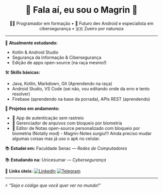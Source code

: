 <h1 align="center">👾 Fala aí, eu sou o Magrin 👾</h1>
<p align="center">
  👨‍💻 Programador em formação • 🚀 Futuro dev Android e especialista em cibersegurança • 🇧🇷 Zueiro por natureza
</p>

---

🧠 **Atualmente estudando:**
- Kotlin & Android Studio
- Segurança da Informação & Cibersegurança
- Edição de apps open-source (na raça mesmo!)

🛠️ **Skills básicas:**
- Java, Kotlin, Markdown, Git (Aprendendo na raça)
- Android Studio, VS Code (sei não, vou editando onde da erro e tento resolver)
- Firebase (aprendendo na base da porrada), APIs REST (aprendendo)

📱 **Projetos em andamento:**
- 🔐 App de autenticação sem rastreio
- 🔐 Gerenciador de arquivos com bloqueio por biometria 
- 📲 Editor de Notas open-source personalizado com bloqueio por biometria (Notally mod) - Magrin-Notes surgiu!!! Ainda preciso mudar algumas coisas mas já uso o apk no celular.

📚 **Estudei em:** Faculdade Senac — *Redes de Computadores*

📚 **Estudando na:** Unicesumar — *Cybersegurança*

🔗 **Links úteis:**
[![LinkedIn](https://img.shields.io/badge/-LinkedIn-0A66C2?style=flat&logo=linkedin&logoColor=white)](https://linkedin.com/in/marcelo-paiva-ti)
[![Telegram](https://img.shields.io/badge/-Telegram-2CA5E0?style=flat&logo=telegram&logoColor=white)](https://t.me/++GIC1h2Ws2_03NTMx)

---

⚡ *"Seja o código que você quer ver no mundo!"*

